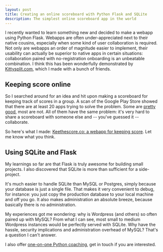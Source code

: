 ```yaml
---
layout: post
title: Creating an online scoreboard with Python Flask and SQLite
description: The simplest online scoreboard app in the world
---
```


I recently wanted to learn something new and decided to make a webapp using Python Flask. Webapps are often under-appreciated next to their native cousins, especially when some kind of user collaboration is required. Not only are webapps an order of magnitude easier to implement, their usability can actually be superior to native apps in certain situations: collaboration paired with no-registration onboarding is an unbeatable combination. I think this has been wonderfully demonstrated by [Kittysplit.com](https://kittysplit.com), which I made with a bunch of friends.

## Keeping score online

So I searched around for an idea and hit upon making a scoreboard for keeping track of scores in a group. A scan of the Google Play Store showed that there are at least 20 apps trying to solve the problem. Some are [pretty](https://play.google.com/store/apps/details?id=com.nolanlawson.keepscore) [good](https://play.google.com/store/apps/details?id=com.publicobject.rounds), most are not. All of them have the same problem: it's very hard to share a scoreboard with someone else and -- you've guessed it -- collaborate.

So here's what I made: [Keethescore.co: a webapp for keeping score](https://keepthescore.com). Let me know what you think.

## Using SQLite and Flask

My learnings so far are that Flask is truly awesome for building small projects. I also discovered that SQLite is more than sufficient for a side-project.

It's much easier to handle SQLite than MySQL or Postgres, simply because your database is just a single file. That makes it very convenient to debug, for instance: you just copy the production database to your local machine and off you go. It also makes administration an absolute breeze, because basically there is no administration.

My experiences got me wondering: why is Wordpress (and others) so often paired up with MySQL? From what I can see, most small to medium Wordpress instances would be perfectly served with SQLite. Why have the hassle, security implications and administration overhead of MySQL? That's a question I can't answer.

I also offer [one-on-one Python coaching](/python-berlin/), get in touch if you are interested.